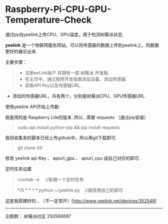 # Raspberry-Pi-CPU-GPU-Temperature-Check
通过py向yeelink上传CPU、GPU温度，用于检测树莓派状态.

**yeelink** 是一个物联网服务网站，可以将传感器的数据上传到yeelink上，将数据更好的展示出来.

主要步骤：

> * 注册eeLink账户 并拥有一部 树莓派 开发板.
> * 在主页中，通过按照开发指南添加设备、添加传感器.
> * 获取*API Key*以及传感器URL.
- 添加的传感器URL，共有两个，分别是树莓派CPU、GPU传感器URL.


使用yeelink API开始上传数:

我是用的是 Raspberry Lite的版本..所以...需要 requests （通过pip安装）

> sudo apt install python-pip && pip install requests

我将收集来的脚本已经上传github中，所以用git下载即可.

> git clone XX

修改 yeelink api Key 、 apiurl_gpu 、 apiurl_cpu 成自己对应的即可.

定时任务设置

> crontab -e     //新建一个定时任务

> */5 * * * * python ~/yeelink.py    //路径用自己的即可


这是我搭建好的...
（不一定常开）[http://www.yeelink.net/devices/352548]

-------
企鹅群：
树莓派社区 250568697
